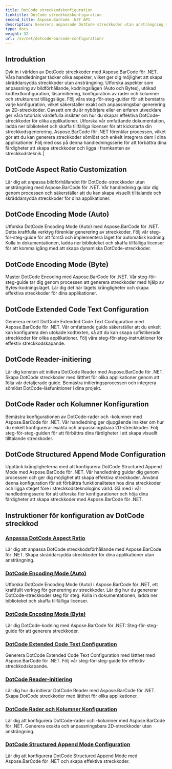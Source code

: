 ```yaml
---
title: DotCode streckkodskonfiguration
linktitle: DotCode streckkodskonfiguration
second_title: Aspose.BarCode .NET API
description: Generera anpassade DotCode streckkoder utan ansträngning med Aspose.BarCode .NET. Lär dig bildförhållande, kodningslägen, utökad kodtext och läsarinitiering.
type: docs
weight: 32
url: /sv/net/dotcode-barcode-configuration/
---
```


## Introduktion
Dyk in i världen av DotCode streckkoder med Aspose.BarCode för .NET. Våra handledningar täcker olika aspekter, vilket ger dig möjlighet att skapa skräddarsydda streckkoder utan ansträngning. Utforska aspekter som anpassning av bildförhållande, kodningslägen (Auto och Bytes), utökad kodtextkonfiguration, läsarinitiering, konfiguration av rader och kolumner och strukturerat tilläggsläge. Följ våra steg-för-steg-guider för att bemästra varje konfiguration, vilket säkerställer exakt och anpassningsbar generering av 2D-streckkoder. Oavsett om du är nybörjare eller en erfaren utvecklare ger våra tutorials värdefulla insikter om hur du skapar effektiva DotCode-streckkoder för olika applikationer. Utforska vår omfattande dokumentation, ladda ner biblioteket och skaffa tillfälliga licenser för att kickstarta din streckkodsgenerering. Aspose.BarCode för .NET förenklar processen, vilket gör att du kan generera streckkoder sömlöst och enkelt integrera dem i dina applikationer. Följ med oss på denna handledningsserie för att förbättra dina färdigheter att skapa streckkoder och ligga i framkanten av streckkodsteknik.|

## DotCode Aspect Ratio Customization
Lär dig att anpassa bildförhållandet för DotCode-streckkoder utan ansträngning med Aspose.BarCode för .NET. Vår handledning guidar dig genom processen och säkerställer att du kan skapa visuellt tilltalande och skräddarsydda streckkoder för dina applikationer.

## DotCode Encoding Mode (Auto)
Utforska DotCode Encoding Mode (Auto) med Aspose.BarCode för .NET. Detta kraftfulla verktyg förenklar generering av streckkoder. Följ vår steg-för-steg-guide för att förstå och implementera läget för automatisk kodning. Kolla in dokumentationen, ladda ner biblioteket och skaffa tillfälliga licenser för att komma igång med att skapa dynamiska DotCode-streckkoder.

## DotCode Encoding Mode (Byte)
Master DotCode Encoding med Aspose.BarCode för .NET. Vår steg-för-steg-guide tar dig genom processen att generera streckkoder med hjälp av Bytes-kodningsläget. Lär dig det här lägets krångligheter och skapa effektiva streckkoder för dina applikationer.

## DotCode Extended Code Text Configuration
Generera enkelt DotCode Extended Code Text Configuration med Aspose.BarCode för .NET. Vår omfattande guide säkerställer att du enkelt kan konfigurera den utökade kodtexten, så att du kan skapa sofistikerade streckkoder för olika applikationer. Följ våra steg-för-steg-instruktioner för effektiv streckkodskapande.

## DotCode Reader-initiering
Lär dig konsten att initiera DotCode Reader med Aspose.BarCode för .NET. Skapa DotCode streckkoder med lätthet för olika applikationer genom att följa vår detaljerade guide. Bemästra initieringsprocessen och integrera sömlöst DotCode-läsfunktioner i dina projekt.

## DotCode Rader och Kolumner Konfiguration
Bemästra konfigurationen av DotCode-rader och -kolumner med Aspose.BarCode för .NET. Vår handledning ger djupgående insikter om hur du enkelt konfigurerar exakta och anpassningsbara 2D-streckkoder. Följ steg-för-steg-guiden för att förbättra dina färdigheter i att skapa visuellt tilltalande streckkoder.

## DotCode Structured Append Mode Configuration

Upptäck krångligheterna med att konfigurera DotCode Structured Append Mode med Aspose.BarCode för .NET. Vår handledning guidar dig genom processen och ger dig möjlighet att skapa effektiva streckkoder. Använd denna konfiguration för att förbättra funktionaliteten hos dina streckkoder och ligga steget före i streckkodsteknologins värld. Gå med i vår handledningsserie för att utforska fler konfigurationer och höja dina färdigheter att skapa streckkoder med Aspose.BarCode för .NET.

## Instruktioner för konfiguration av DotCode streckkod
### [Anpassa DotCode Aspect Ratio](./dotcode-aspect-ratio-customization/)
Lär dig att anpassa DotCode streckkodsförhållande med Aspose.BarCode för .NET. Skapa skräddarsydda streckkoder för dina applikationer utan ansträngning.
### [DotCode Encoding Mode (Auto)](./dotcode-encoding-mode-auto/)
Utforska DotCode Encoding Mode (Auto) i Aspose.BarCode för .NET, ett kraftfullt verktyg för generering av streckkoder. Lär dig hur du genererar DotCode-streckkoder steg för steg. Kolla in dokumentationen, ladda ner biblioteket och skaffa tillfälliga licenser.
### [DotCode Encoding Mode (Byte)](./dotcode-encoding-mode-bytes/)
Lär dig DotCode-kodning med Aspose.BarCode för .NET: Steg-för-steg-guide för att generera streckkoder.
### [DotCode Extended Code Text Configuration](./dotcode-extended-code-text-configuration/)
Generera DotCode Extended Code Text Configuration med lätthet med Aspose.BarCode för .NET. Följ vår steg-för-steg-guide för effektiv streckkodskapande.
### [DotCode Reader-initiering](./dotcode-reader-initialization/)
Lär dig hur du initierar DotCode Reader med Aspose.BarCode för .NET. Skapa DotCode streckkoder med lätthet för olika applikationer.
### [DotCode Rader och Kolumner Konfiguration](./dotcode-rows-columns-configuration/)
Lär dig att konfigurera DotCode-rader och -kolumner med Aspose.BarCode för .NET. Generera exakta och anpassningsbara 2D-streckkoder utan ansträngning.
### [DotCode Structured Append Mode Configuration](./dotcode-structured-append-mode-configuration/)
Lär dig att konfigurera DotCode Structured Append Mode med Aspose.BarCode för .NET och skapa effektiva streckkoder.